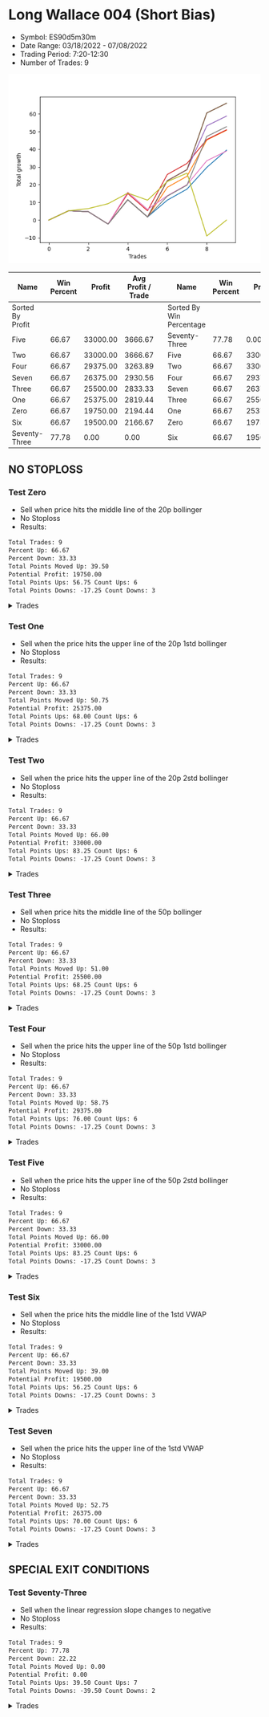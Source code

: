 # Long Wallace 004 (Short Bias)
- Symbol: ES90d5m30m
- Date Range: 03/18/2022 - 07/08/2022
- Trading Period: 7:20-12:30
- Number of Trades: 9

![Plot](LongWallace004ES90d5m30m(ShortBias).png)

| Name | Win Percent | Profit | Avg Profit / Trade |     | Name | Win Percent | Profit | Avg Profit / Trade |
| ---- | ----------- | ------ | ------------------ | --- | ---- | ----------- | ------ | ------------------ |
| Sorted By <br> Profit | | | | | Sorted By <br> Win Percentage ||||
| Five | 66.67 | 33000.00 | 3666.67 |     | Seventy-Three | 77.78 | 0.00 | 0.00 |
| Two | 66.67 | 33000.00 | 3666.67 |     | Five | 66.67 | 33000.00 | 3666.67 |
| Four | 66.67 | 29375.00 | 3263.89 |     | Two | 66.67 | 33000.00 | 3666.67 |
| Seven | 66.67 | 26375.00 | 2930.56 |     | Four | 66.67 | 29375.00 | 3263.89 |
| Three | 66.67 | 25500.00 | 2833.33 |     | Seven | 66.67 | 26375.00 | 2930.56 |
| One | 66.67 | 25375.00 | 2819.44 |     | Three | 66.67 | 25500.00 | 2833.33 |
| Zero | 66.67 | 19750.00 | 2194.44 |     | One | 66.67 | 25375.00 | 2819.44 |
| Six | 66.67 | 19500.00 | 2166.67 |     | Zero | 66.67 | 19750.00 | 2194.44 |
| Seventy-Three | 77.78 | 0.00 | 0.00 |     | Six | 66.67 | 19500.00 | 2166.67 |

## NO STOPLOSS

### Test Zero
* Sell when price hits the middle line of the 20p bollinger
* No Stoploss
* Results:
```
Total Trades: 9
Percent Up: 66.67
Percent Down: 33.33
Total Points Moved Up: 39.50
Potential Profit: 19750.00
Total Points Ups: 56.75 Count Ups: 6
Total Points Downs: -17.25 Count Downs: 3
```

<details><summary>Trades</summary>

<code>In: 2022-03-30 12:30:00		Out: 2022-03-30 12:46:00		Total Position Time: 16:00		Total Move Up: 5.25		Total to Date: 5.25</code> <br />
<code>In: 2022-03-31 11:25:00		Out: 2022-03-31 11:55:55		Total Position Time: 30:55		Total Move Up: -0.50		Total to Date: 4.75</code> <br />
<code>In: 2022-04-18 08:55:00		Out: 2022-04-18 09:25:55		Total Position Time: 30:55		Total Move Up: -7.00		Total to Date: -2.25</code> <br />
<code>In: 2022-04-20 12:00:00		Out: 2022-04-20 12:24:15		Total Position Time: 24:15		Total Move Up: 13.75		Total to Date: 11.50</code> <br />
<code>In: 2022-05-02 10:10:00		Out: 2022-05-02 10:40:55		Total Position Time: 30:55		Total Move Up: -9.75		Total to Date: 1.75</code> <br />
<code>In: 2022-06-02 07:30:00		Out: 2022-06-02 07:38:55		Total Position Time: 08:55		Total Move Up: 9.50		Total to Date: 11.25</code> <br />
<code>In: 2022-06-09 08:10:00		Out: 2022-06-09 08:40:55		Total Position Time: 30:55		Total Move Up: 6.25		Total to Date: 17.50</code> <br />
<code>In: 2022-06-15 11:15:00		Out: 2022-06-15 11:17:05		Total Position Time: 02:05		Total Move Up: 12.25		Total to Date: 29.75</code> <br />
<code>In: 2022-06-29 09:35:00		Out: 2022-06-29 10:01:50		Total Position Time: 26:50		Total Move Up: 9.75		Total to Date: 39.50</code> <br />


</details>

### Test One
* Sell when the price hits the upper line of the 20p 1std bollinger
* No Stoploss
* Results:
```
Total Trades: 9
Percent Up: 66.67
Percent Down: 33.33
Total Points Moved Up: 50.75
Potential Profit: 25375.00
Total Points Ups: 68.00 Count Ups: 6
Total Points Downs: -17.25 Count Downs: 3
```

<details><summary>Trades</summary>

<code>In: 2022-03-30 12:30:00		Out: 2022-03-30 12:46:00		Total Position Time: 16:00		Total Move Up: 5.25		Total to Date: 5.25</code> <br />
<code>In: 2022-03-31 11:25:00		Out: 2022-03-31 11:55:55		Total Position Time: 30:55		Total Move Up: -0.50		Total to Date: 4.75</code> <br />
<code>In: 2022-04-18 08:55:00		Out: 2022-04-18 09:25:55		Total Position Time: 30:55		Total Move Up: -7.00		Total to Date: -2.25</code> <br />
<code>In: 2022-04-20 12:00:00		Out: 2022-04-20 12:30:55		Total Position Time: 30:55		Total Move Up: 13.75		Total to Date: 11.50</code> <br />
<code>In: 2022-05-02 10:10:00		Out: 2022-05-02 10:40:55		Total Position Time: 30:55		Total Move Up: -9.75		Total to Date: 1.75</code> <br />
<code>In: 2022-06-02 07:30:00		Out: 2022-06-02 07:56:05		Total Position Time: 26:05		Total Move Up: 16.75		Total to Date: 18.50</code> <br />
<code>In: 2022-06-09 08:10:00		Out: 2022-06-09 08:40:55		Total Position Time: 30:55		Total Move Up: 6.25		Total to Date: 24.75</code> <br />
<code>In: 2022-06-15 11:15:00		Out: 2022-06-15 11:38:55		Total Position Time: 23:55		Total Move Up: 20.50		Total to Date: 45.25</code> <br />
<code>In: 2022-06-29 09:35:00		Out: 2022-06-29 10:05:55		Total Position Time: 30:55		Total Move Up: 5.50		Total to Date: 50.75</code> <br />


</details>

### Test Two
* Sell when the price hits the upper line of the 20p 2std bollinger
* No Stoploss
* Results:
```
Total Trades: 9
Percent Up: 66.67
Percent Down: 33.33
Total Points Moved Up: 66.00
Potential Profit: 33000.00
Total Points Ups: 83.25 Count Ups: 6
Total Points Downs: -17.25 Count Downs: 3
```

<details><summary>Trades</summary>

<code>In: 2022-03-30 12:30:00		Out: 2022-03-30 12:46:00		Total Position Time: 16:00		Total Move Up: 5.25		Total to Date: 5.25</code> <br />
<code>In: 2022-03-31 11:25:00		Out: 2022-03-31 11:55:55		Total Position Time: 30:55		Total Move Up: -0.50		Total to Date: 4.75</code> <br />
<code>In: 2022-04-18 08:55:00		Out: 2022-04-18 09:25:55		Total Position Time: 30:55		Total Move Up: -7.00		Total to Date: -2.25</code> <br />
<code>In: 2022-04-20 12:00:00		Out: 2022-04-20 12:30:55		Total Position Time: 30:55		Total Move Up: 13.75		Total to Date: 11.50</code> <br />
<code>In: 2022-05-02 10:10:00		Out: 2022-05-02 10:40:55		Total Position Time: 30:55		Total Move Up: -9.75		Total to Date: 1.75</code> <br />
<code>In: 2022-06-02 07:30:00		Out: 2022-06-02 08:00:55		Total Position Time: 30:55		Total Move Up: 20.50		Total to Date: 22.25</code> <br />
<code>In: 2022-06-09 08:10:00		Out: 2022-06-09 08:40:55		Total Position Time: 30:55		Total Move Up: 6.25		Total to Date: 28.50</code> <br />
<code>In: 2022-06-15 11:15:00		Out: 2022-06-15 11:41:00		Total Position Time: 26:00		Total Move Up: 32.00		Total to Date: 60.50</code> <br />
<code>In: 2022-06-29 09:35:00		Out: 2022-06-29 10:05:55		Total Position Time: 30:55		Total Move Up: 5.50		Total to Date: 66.00</code> <br />


</details>

### Test Three
* Sell when price hits the middle line of the 50p bollinger
* No Stoploss
* Results:
```
Total Trades: 9
Percent Up: 66.67
Percent Down: 33.33
Total Points Moved Up: 51.00
Potential Profit: 25500.00
Total Points Ups: 68.25 Count Ups: 6
Total Points Downs: -17.25 Count Downs: 3
```

<details><summary>Trades</summary>

<code>In: 2022-03-30 12:30:00		Out: 2022-03-30 12:46:00		Total Position Time: 16:00		Total Move Up: 5.25		Total to Date: 5.25</code> <br />
<code>In: 2022-03-31 11:25:00		Out: 2022-03-31 11:55:55		Total Position Time: 30:55		Total Move Up: -0.50		Total to Date: 4.75</code> <br />
<code>In: 2022-04-18 08:55:00		Out: 2022-04-18 09:25:55		Total Position Time: 30:55		Total Move Up: -7.00		Total to Date: -2.25</code> <br />
<code>In: 2022-04-20 12:00:00		Out: 2022-04-20 12:25:50		Total Position Time: 25:50		Total Move Up: 17.25		Total to Date: 15.00</code> <br />
<code>In: 2022-05-02 10:10:00		Out: 2022-05-02 10:40:55		Total Position Time: 30:55		Total Move Up: -9.75		Total to Date: 5.25</code> <br />
<code>In: 2022-06-02 07:30:00		Out: 2022-06-02 08:00:55		Total Position Time: 30:55		Total Move Up: 20.50		Total to Date: 25.75</code> <br />
<code>In: 2022-06-09 08:10:00		Out: 2022-06-09 08:40:55		Total Position Time: 30:55		Total Move Up: 6.25		Total to Date: 32.00</code> <br />
<code>In: 2022-06-15 11:15:00		Out: 2022-06-15 11:38:45		Total Position Time: 23:45		Total Move Up: 13.50		Total to Date: 45.50</code> <br />
<code>In: 2022-06-29 09:35:00		Out: 2022-06-29 10:05:55		Total Position Time: 30:55		Total Move Up: 5.50		Total to Date: 51.00</code> <br />


</details>

### Test Four
* Sell when the price hits the upper line of the 50p 1std bollinger
* No Stoploss
* Results:
```
Total Trades: 9
Percent Up: 66.67
Percent Down: 33.33
Total Points Moved Up: 58.75
Potential Profit: 29375.00
Total Points Ups: 76.00 Count Ups: 6
Total Points Downs: -17.25 Count Downs: 3
```

<details><summary>Trades</summary>

<code>In: 2022-03-30 12:30:00		Out: 2022-03-30 12:46:00		Total Position Time: 16:00		Total Move Up: 5.25		Total to Date: 5.25</code> <br />
<code>In: 2022-03-31 11:25:00		Out: 2022-03-31 11:55:55		Total Position Time: 30:55		Total Move Up: -0.50		Total to Date: 4.75</code> <br />
<code>In: 2022-04-18 08:55:00		Out: 2022-04-18 09:25:55		Total Position Time: 30:55		Total Move Up: -7.00		Total to Date: -2.25</code> <br />
<code>In: 2022-04-20 12:00:00		Out: 2022-04-20 12:30:55		Total Position Time: 30:55		Total Move Up: 13.75		Total to Date: 11.50</code> <br />
<code>In: 2022-05-02 10:10:00		Out: 2022-05-02 10:40:55		Total Position Time: 30:55		Total Move Up: -9.75		Total to Date: 1.75</code> <br />
<code>In: 2022-06-02 07:30:00		Out: 2022-06-02 08:00:55		Total Position Time: 30:55		Total Move Up: 20.50		Total to Date: 22.25</code> <br />
<code>In: 2022-06-09 08:10:00		Out: 2022-06-09 08:40:55		Total Position Time: 30:55		Total Move Up: 6.25		Total to Date: 28.50</code> <br />
<code>In: 2022-06-15 11:15:00		Out: 2022-06-15 11:39:00		Total Position Time: 24:00		Total Move Up: 24.75		Total to Date: 53.25</code> <br />
<code>In: 2022-06-29 09:35:00		Out: 2022-06-29 10:05:55		Total Position Time: 30:55		Total Move Up: 5.50		Total to Date: 58.75</code> <br />


</details>

### Test Five
* Sell when the price hits the upper line of the 50p 2std bollinger
* No Stoploss
* Results:
```
Total Trades: 9
Percent Up: 66.67
Percent Down: 33.33
Total Points Moved Up: 66.00
Potential Profit: 33000.00
Total Points Ups: 83.25 Count Ups: 6
Total Points Downs: -17.25 Count Downs: 3
```

<details><summary>Trades</summary>

<code>In: 2022-03-30 12:30:00		Out: 2022-03-30 12:46:00		Total Position Time: 16:00		Total Move Up: 5.25		Total to Date: 5.25</code> <br />
<code>In: 2022-03-31 11:25:00		Out: 2022-03-31 11:55:55		Total Position Time: 30:55		Total Move Up: -0.50		Total to Date: 4.75</code> <br />
<code>In: 2022-04-18 08:55:00		Out: 2022-04-18 09:25:55		Total Position Time: 30:55		Total Move Up: -7.00		Total to Date: -2.25</code> <br />
<code>In: 2022-04-20 12:00:00		Out: 2022-04-20 12:30:55		Total Position Time: 30:55		Total Move Up: 13.75		Total to Date: 11.50</code> <br />
<code>In: 2022-05-02 10:10:00		Out: 2022-05-02 10:40:55		Total Position Time: 30:55		Total Move Up: -9.75		Total to Date: 1.75</code> <br />
<code>In: 2022-06-02 07:30:00		Out: 2022-06-02 08:00:55		Total Position Time: 30:55		Total Move Up: 20.50		Total to Date: 22.25</code> <br />
<code>In: 2022-06-09 08:10:00		Out: 2022-06-09 08:40:55		Total Position Time: 30:55		Total Move Up: 6.25		Total to Date: 28.50</code> <br />
<code>In: 2022-06-15 11:15:00		Out: 2022-06-15 11:41:00		Total Position Time: 26:00		Total Move Up: 32.00		Total to Date: 60.50</code> <br />
<code>In: 2022-06-29 09:35:00		Out: 2022-06-29 10:05:55		Total Position Time: 30:55		Total Move Up: 5.50		Total to Date: 66.00</code> <br />


</details>

### Test Six
* Sell when the price hits the middle line of the 1std VWAP
* No Stoploss
* Results:
```
Total Trades: 9
Percent Up: 66.67
Percent Down: 33.33
Total Points Moved Up: 39.00
Potential Profit: 19500.00
Total Points Ups: 56.25 Count Ups: 6
Total Points Downs: -17.25 Count Downs: 3
```

<details><summary>Trades</summary>

<code>In: 2022-03-30 12:30:00		Out: 2022-03-30 12:46:00		Total Position Time: 16:00		Total Move Up: 5.25		Total to Date: 5.25</code> <br />
<code>In: 2022-03-31 11:25:00		Out: 2022-03-31 11:55:55		Total Position Time: 30:55		Total Move Up: -0.50		Total to Date: 4.75</code> <br />
<code>In: 2022-04-18 08:55:00		Out: 2022-04-18 09:25:55		Total Position Time: 30:55		Total Move Up: -7.00		Total to Date: -2.25</code> <br />
<code>In: 2022-04-20 12:00:00		Out: 2022-04-20 12:26:10		Total Position Time: 26:10		Total Move Up: 18.00		Total to Date: 15.75</code> <br />
<code>In: 2022-05-02 10:10:00		Out: 2022-05-02 10:40:55		Total Position Time: 30:55		Total Move Up: -9.75		Total to Date: 6.00</code> <br />
<code>In: 2022-06-02 07:30:00		Out: 2022-06-02 07:34:25		Total Position Time: 04:25		Total Move Up: 7.75		Total to Date: 13.75</code> <br />
<code>In: 2022-06-09 08:10:00		Out: 2022-06-09 08:40:55		Total Position Time: 30:55		Total Move Up: 6.25		Total to Date: 20.00</code> <br />
<code>In: 2022-06-15 11:15:00		Out: 2022-06-15 11:38:45		Total Position Time: 23:45		Total Move Up: 13.50		Total to Date: 33.50</code> <br />
<code>In: 2022-06-29 09:35:00		Out: 2022-06-29 10:05:55		Total Position Time: 30:55		Total Move Up: 5.50		Total to Date: 39.00</code> <br />


</details>

### Test Seven
* Sell when the price hits the upper line of the 1std VWAP
* No Stoploss
* Results:
```
Total Trades: 9
Percent Up: 66.67
Percent Down: 33.33
Total Points Moved Up: 52.75
Potential Profit: 26375.00
Total Points Ups: 70.00 Count Ups: 6
Total Points Downs: -17.25 Count Downs: 3
```

<details><summary>Trades</summary>

<code>In: 2022-03-30 12:30:00		Out: 2022-03-30 12:46:00		Total Position Time: 16:00		Total Move Up: 5.25		Total to Date: 5.25</code> <br />
<code>In: 2022-03-31 11:25:00		Out: 2022-03-31 11:55:55		Total Position Time: 30:55		Total Move Up: -0.50		Total to Date: 4.75</code> <br />
<code>In: 2022-04-18 08:55:00		Out: 2022-04-18 09:25:55		Total Position Time: 30:55		Total Move Up: -7.00		Total to Date: -2.25</code> <br />
<code>In: 2022-04-20 12:00:00		Out: 2022-04-20 12:30:55		Total Position Time: 30:55		Total Move Up: 13.75		Total to Date: 11.50</code> <br />
<code>In: 2022-05-02 10:10:00		Out: 2022-05-02 10:40:55		Total Position Time: 30:55		Total Move Up: -9.75		Total to Date: 1.75</code> <br />
<code>In: 2022-06-02 07:30:00		Out: 2022-06-02 07:42:35		Total Position Time: 12:35		Total Move Up: 11.75		Total to Date: 13.50</code> <br />
<code>In: 2022-06-09 08:10:00		Out: 2022-06-09 08:40:55		Total Position Time: 30:55		Total Move Up: 6.25		Total to Date: 19.75</code> <br />
<code>In: 2022-06-15 11:15:00		Out: 2022-06-15 11:40:55		Total Position Time: 25:55		Total Move Up: 27.50		Total to Date: 47.25</code> <br />
<code>In: 2022-06-29 09:35:00		Out: 2022-06-29 10:05:55		Total Position Time: 30:55		Total Move Up: 5.50		Total to Date: 52.75</code> <br />


</details>

## SPECIAL EXIT CONDITIONS 

### Test Seventy-Three
* Sell when the linear regression slope changes to negative
* No Stoploss
* Results:
```
Total Trades: 9
Percent Up: 77.78
Percent Down: 22.22
Total Points Moved Up: 0.00
Potential Profit: 0.00
Total Points Ups: 39.50 Count Ups: 7
Total Points Downs: -39.50 Count Downs: 2
```

<details><summary>Trades</summary>

<code>In: 2022-03-30 12:30:00		Out: 2022-03-30 12:36:05		Total Position Time: 06:05		Total Move Up: 5.25		Total to Date: 5.25</code> <br />
<code>In: 2022-03-31 11:25:00		Out: 2022-03-31 11:37:05		Total Position Time: 12:05		Total Move Up: 1.25		Total to Date: 6.50</code> <br />
<code>In: 2022-04-18 08:55:00		Out: 2022-04-18 08:58:05		Total Position Time: 03:05		Total Move Up: 2.75		Total to Date: 9.25</code> <br />
<code>In: 2022-04-20 12:00:00		Out: 2022-04-20 12:12:05		Total Position Time: 12:05		Total Move Up: 6.00		Total to Date: 15.25</code> <br />
<code>In: 2022-05-02 10:10:00		Out: 2022-05-02 10:23:05		Total Position Time: 13:05		Total Move Up: -4.00		Total to Date: 11.25</code> <br />
<code>In: 2022-06-02 07:30:00		Out: 2022-06-02 07:45:05		Total Position Time: 15:05		Total Move Up: 10.50		Total to Date: 21.75</code> <br />
<code>In: 2022-06-09 08:10:00		Out: 2022-06-09 08:23:05		Total Position Time: 13:05		Total Move Up: 4.75		Total to Date: 26.50</code> <br />
<code>In: 2022-06-15 11:15:00		Out: 2022-06-15 11:33:05		Total Position Time: 18:05		Total Move Up: -35.50		Total to Date: -9.00</code> <br />
<code>In: 2022-06-29 09:35:00		Out: 2022-06-29 09:40:05		Total Position Time: 05:05		Total Move Up: 9.00		Total to Date: 0.00</code> <br />


</details>